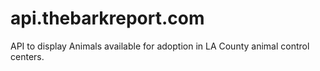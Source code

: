# api.thebarkreport.com

API to display Animals available for adoption in LA County animal control centers.
